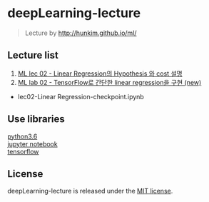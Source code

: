 # deepLearning-lecture

> Lecture by http://hunkim.github.io/ml/

## Lecture list
1. [ML lec 02 - Linear Regression의 Hypothesis 와 cost 설명](https://www.youtube.com/watch?v=Hax03rCn3UI&list=PLlMkM4tgfjnLSOjrEJN31gZATbcj_MpUm&index=4)
2. [ML lab 02 - TensorFlow로 간단한 linear regression을 구현 (new)](https://www.youtube.com/watch?v=mQGwjrStQgg&index=5&list=PLlMkM4tgfjnLSOjrEJN31gZATbcj_MpUm)
  - lec02-Linear Regression-checkpoint.ipynb

## Use libraries
[python3.6][1]  
[jupyter notebook][2]  
[tensorflow][3]

## License
deepLearning-lecture is released under the [MIT license](https://github.com/suitelab/deepLearning-lecture/blob/master/LICENCE).

[1]: https://www.python.org/
[2]: http://jupyter.org/
[3]: https://www.tensorflow.org/
